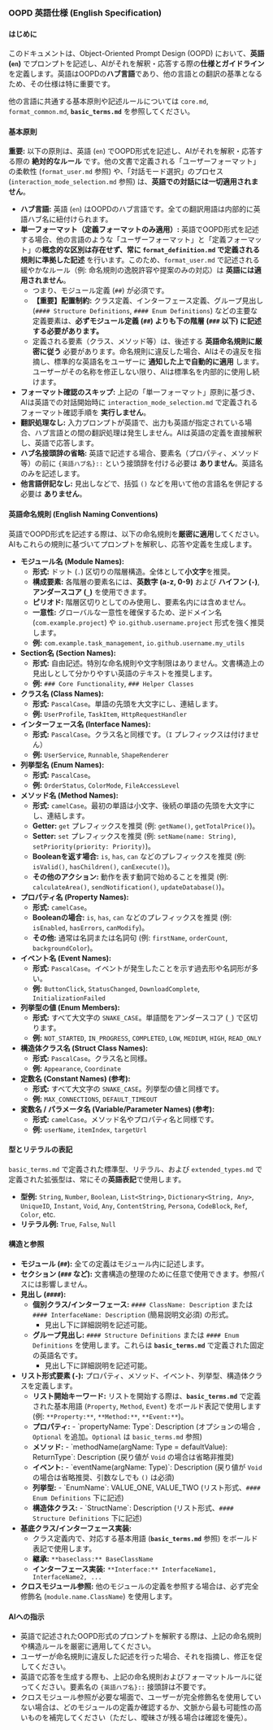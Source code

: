 ### OOPD 英語仕様 (English Specification)

#### はじめに

このドキュメントは、Object-Oriented Prompt Design (OOPD) において、**英語 (`en`)** でプロンプトを記述し、AIがそれを解釈・応答する際の**仕様とガイドライン**を定義します。英語はOOPDの**ハブ言語**であり、他の言語との翻訳の基準となるため、その仕様は特に重要です。

他の言語に共通する基本原則や記述ルールについては `core.md`, `format_common.md`, **`basic_terms.md`** を参照してください。

#### 基本原則

**重要:** 以下の原則は、英語 (`en`) でOOPD形式を記述し、AIがそれを解釈・応答する際の **絶対的なルール** です。他の文書で定義される「ユーザーフォーマット」の柔軟性 (`format_user.md` 参照) や、「対話モード選択」のプロセス (`interaction_mode_selection.md` 参照) は、**英語での対話には一切適用されません**。

- **ハブ言語:** 英語 (`en`) はOOPDのハブ言語です。全ての翻訳用語は内部的に英語ハブ名に紐付けられます。
- **単一フォーマット（定義フォーマットのみ適用）:** 英語でOOPD形式を記述する場合、他の言語のような「ユーザーフォーマット」と「定義フォーマット」の**概念的な区別は存在せず、常に `format_definition.md` で定義される規則に準拠した記述** を行います。このため、`format_user.md` で記述される緩やかなルール（例: 命名規則の逸脱許容や提案のみの対応）は **英語には適用されません**。
  - つまり、モジュール定義 (`##`) が必須です。
  - **【重要】配置制約:** クラス定義、インターフェース定義、グループ見出し (`#### Structure Definitions`, `#### Enum Definitions`) などの主要な定義要素は、**必ずモジュール定義 (`##`) よりも下の階層 (`###` 以下) に記述する必要があります。**
  - 定義される要素（クラス、メソッド等）は、後述する **英語命名規則に厳密に従う** 必要があります。命名規則に違反した場合、AIはその違反を指摘し、標準的な英語名をユーザーに **通知した上で自動的に適用** します。ユーザーがその名称を修正しない限り、AIは標準名を内部的に使用し続けます。
- **フォーマット確認のスキップ:** 上記の「単一フォーマット」原則に基づき、AIは英語での対話開始時に `interaction_mode_selection.md` で定義されるフォーマット確認手順を **実行しません**。
- **翻訳処理なし:** 入力プロンプトが英語で、出力も英語が指定されている場合、ハブ言語との間の翻訳処理は発生しません。AIは英語の定義を直接解釈し、英語で応答します。
- **ハブ名接頭辞の省略:** 英語で記述する場合、要素名（プロパティ、メソッド等）の前に `{英語ハブ名}::` という接頭辞を付ける必要は **ありません**。英語名のみを記述します。
- **他言語併記なし:** 見出しなどで、括弧 `()` などを用いて他の言語名を併記する必要は **ありません**。

#### 英語命名規則 (English Naming Conventions)

英語でOOPD形式を記述する際は、以下の命名規則を**厳密に適用**してください。AIもこれらの規則に基づいてプロンプトを解釈し、応答や定義を生成します。

- **モジュール名 (Module Names):**
  - **形式:** ドット (`.`) 区切りの階層構造。全体として**小文字**を推奨。
  - **構成要素:** 各階層の要素名には、**英数字 (a-z, 0-9)** および **ハイフン (`-`)**, **アンダースコア (`_`)** を使用できます。
  - **ピリオド:** 階層区切りとしてのみ使用し、要素名内には含めません。
  - **一意性:** グローバルな一意性を確保するため、逆ドメイン名 (`com.example.project`) や `io.github.username.project` 形式を強く推奨します。
  - **例:** `com.example.task_management`, `io.github.username.my_utils`
- **Section名 (Section Names):**
  - **形式:** 自由記述。特別な命名規則や文字制限はありません。文書構造上の見出しとして分かりやすい英語のテキストを推奨します。
  - **例:** `### Core Functionality`, `### Helper Classes`
- **クラス名 (Class Names):**
  - **形式:** `PascalCase`。単語の先頭を大文字にし、連結します。
  - **例:** `UserProfile`, `TaskItem`, `HttpRequestHandler`
- **インターフェース名 (Interface Names):**
  - **形式:** `PascalCase`。クラス名と同様です。（`I` プレフィックスは付けません）
  - **例:** `UserService`, `Runnable`, `ShapeRenderer`
- **列挙型名 (Enum Names):**
  - **形式:** `PascalCase`。
  - **例:** `OrderStatus`, `ColorMode`, `FileAccessLevel`
- **メソッド名 (Method Names):**
  - **形式:** `camelCase`。最初の単語は小文字、後続の単語の先頭を大文字にし、連結します。
  - **Getter:** `get` プレフィックスを推奨 (例: `getName()`, `getTotalPrice()`)。
  - **Setter:** `set` プレフィックスを推奨 (例: `setName(name: String)`, `setPriority(priority: Priority)`)。
  - **Booleanを返す場合:** `is`, `has`, `can` などのプレフィックスを推奨 (例: `isValid()`, `hasChildren()`, `canExecute()`)。
  - **その他のアクション:** 動作を表す動詞で始めることを推奨 (例: `calculateArea()`, `sendNotification()`, `updateDatabase()`)。
- **プロパティ名 (Property Names):**
  - **形式:** `camelCase`。
  - **Booleanの場合:** `is`, `has`, `can` などのプレフィックスを推奨 (例: `isEnabled`, `hasErrors`, `canModify`)。
  - **その他:** 通常は名詞または名詞句 (例: `firstName`, `orderCount`, `backgroundColor`)。
- **イベント名 (Event Names):**
  - **形式:** `PascalCase`。イベントが発生したことを示す過去形や名詞形が多い。
  - **例:** `ButtonClick`, `StatusChanged`, `DownloadComplete`, `InitializationFailed`
- **列挙型の値 (Enum Members):**
  - **形式:** すべて大文字の `SNAKE_CASE`。単語間をアンダースコア (`_`) で区切ります。
  - **例:** `NOT_STARTED`, `IN_PROGRESS`, `COMPLETED`, `LOW`, `MEDIUM`, `HIGH`, `READ_ONLY`
- **構造体クラス名 (Struct Class Names):**
  - **形式:** `PascalCase`。クラス名と同様。
  - **例:** `Appearance`, `Coordinate`
- **定数名 (Constant Names) (参考):**
  - **形式:** すべて大文字の `SNAKE_CASE`。列挙型の値と同様です。
  - **例:** `MAX_CONNECTIONS`, `DEFAULT_TIMEOUT`
- **変数名 / パラメータ名 (Variable/Parameter Names) (参考):**
  - **形式:** `camelCase`。メソッド名やプロパティ名と同様です。
  - **例:** `userName`, `itemIndex`, `targetUrl`

#### 型とリテラルの表記

`basic_terms.md` で定義された標準型、リテラル、および `extended_types.md` で定義された拡張型は、常にその**英語表記**で使用します。

- **型例:** `String`, `Number`, `Boolean`, `List<String>`, `Dictionary<String, Any>`, `UniqueID`, `Instant`, `Void`, `Any`, `ContentString`, `Persona`, `CodeBlock`, `Ref`, `Color`, etc.
- **リテラル例:** `True`, `False`, `Null`

#### 構造と参照

- **モジュール (`##`):** 全ての定義はモジュール内に記述します。
- **セクション (`###` など):** 文書構造の整理のために任意で使用できます。参照パスには影響しません。
- **見出し (`####`):**
  - **個別クラス/インターフェース:** `#### ClassName: Description` または `#### InterfaceName: Description` (簡易説明文必須) の形式。
    - 見出し下に詳細説明を記述可能。
  - **グループ見出し:** `#### Structure Definitions` または `#### Enum Definitions` を使用します。これらは **`basic_terms.md`** で定義された固定の英語名です。
    - 見出し下に詳細説明を記述可能。
- **リスト形式要素 (`-`):** プロパティ、メソッド、イベント、列挙型、構造体クラスを定義します。
  - **リスト開始キーワード:** リストを開始する際は、**`basic_terms.md`** で定義された基本用語 (`Property`, `Method`, `Event`) をボールド表記で使用します (例: `**Property:**`, `**Method:**`, `**Event:**`)。
  - **プロパティ:** - \`propertyName: Type\`: Description (オプションの場合 `, Optional` を追加。`Optional` は `basic_terms.md` 参照)
  - **メソッド:** - \`methodName(argName: Type = defaultValue): ReturnType\`: Description (戻り値が `Void` の場合は省略非推奨)
  - **イベント:** - \`eventName(argName: Type)\`: Description (戻り値が `Void` の場合は省略推奨、引数なしでも `()` は必須)
  - **列挙型:** - \`EnumName\`: VALUE_ONE, VALUE_TWO  (リスト形式、`#### Enum Definitions` 下に記述)
  - **構造体クラス:** - \`StructName\`: Description  (リスト形式、`#### Structure Definitions` 下に記述)
- **基底クラス/インターフェース実装:**
  - クラス定義内で、対応する基本用語 (**`basic_terms.md`** 参照) をボールド表記で使用します。
  - **継承:** `**baseclass:** BaseClassName`
  - **インターフェース実装:** `**Interface:** InterfaceName1, InterfaceName2, ...`
- **クロスモジュール参照:** 他のモジュールの定義を参照する場合は、必ず完全修飾名 (`module.name.ClassName`) を使用します。

#### AIへの指示

- 英語で記述されたOOPD形式のプロンプトを解釈する際は、上記の命名規則や構造ルールを厳密に適用してください。
- ユーザーが命名規則に違反した記述を行った場合、それを指摘し、修正を促してください。
- 英語で応答を生成する際も、上記の命名規則およびフォーマットルールに従ってください。要素名の `{英語ハブ名}::` 接頭辞は不要です。
- クロスモジュール参照が必要な場面で、ユーザーが完全修飾名を使用していない場合は、どのモジュールの定義か確認するか、文脈から最も可能性の高いものを補完してください（ただし、曖昧さが残る場合は確認を優先）。
